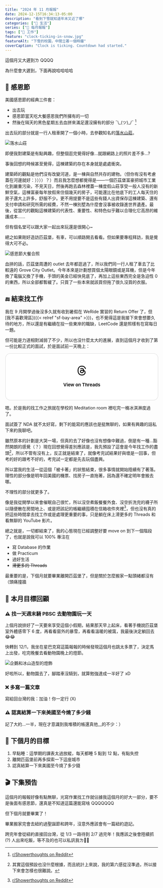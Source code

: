 ```yaml
---
title: "2024 年 11 月報報"
date: 2024-12-15T16:34:13-05:00
description: "看到下雪就知道年末又近了哪"
categories: ["🍫 生活"]
series: ["📰 每月報報"]
tags: ["💼 工作"]
feature: "clock-ticking-in-snow.jpg"
featureAlt: "下雪的校園，中間立著一個時鐘"
coverCaption: "Clock is ticking. Countdown had started."
---
```


這個月又大遲到ㄌ QQQQ

為什麼會大遲到，下面再說哈哈哈哈

## 🦃 感恩節

美國感恩節的經典三件套：

- 出去玩
- 感恩節當天吃大餐感恩我們所擁有的一切
- 然後在隔天的黑色星期五去血拼來滿足還沒擁有的部分 ¯\\\_(ツ)\_/¯ [^2]

出去玩的部分就是一行人租車開了一個小時，去參觀知名的[落水山莊](https://zh.wikipedia.org/zh-tw/%E8%90%BD%E6%B0%B4%E5%B1%B1%E8%8E%8A)。

![落水山莊](fallingwater.jpg "這棟坐落在瀑布上的別墅完工於 1930 年代，後續被收錄進聯合國教科文組織世界遺產")

即便我對建築是有點興趣，但整個逛完覺得好像...就跟網路上的照片差不多...?

事後回想的時候甚至覺得，這棟建築的存在本身就是處處衝突。

建築師的觀點是他們沒有改變河道，是一棟與自然共存的建物。（但你有沒有考慮蓋在河邊就好：））））？）而且我怎麼想都覺得是——一個匹茲堡富豪把城市工業化到嚴重污染，不見天日，然後再跑去森林裡蓋一棟度假山莊享受一般人沒有的新鮮空氣，這棟富豪每年放假來住個幾天的房子，可能還比在他底下的工人每天住的房子還大上許多，舒服不少。更不用提要不是這些有錢人出資保存這棟建築、還有支付申請和研究所需的經費，不然一棟別墅為什麼會沒事被收錄進世界遺產。最後，從當代的觀點這棟建築的代表性、重要性、和特色似乎難以合理化它高昂的維護成本......

但有個名堂可以跟大家一起出來玩還是很開心~

總之如果剛好造訪匹茲堡，有車，可以順路開去看看。但如果要專程拜訪，我是覺得大可不必。

![感恩節大餐合照](thanksgiving-potluck.jpg "延續去年的傳統，今年的感恩節一樣有跟大家一起辦 Potluck。")

血拼的話，匹茲堡周遭的 outlet 去年都逛過了，所以我們同一行人租了車去了比較遠的 Grove City Outlet。今年本來是計劃想買個太陽眼鏡或是耳機，但是今年換了電腦又換了手機，手頭的美金已經快見底了，再加上這些東西完全是急迫性 0 的東西，所以全部都暫緩了。只買了一些本來就該買但拖了很久沒買的衣服。

[^2]: [r/Showerthoughts on Reddit](https://www.reddit.com/r/Showerthoughts/comments/1gzlmrh/here_in_the_usa_a_national_day_of_giving_thanks/)

## 🔚 結束找工作

我在 9 月開學過後沒多久就有收到暑假在 WeRide 實習的 Return Offer 了，但[我不喜歡灣區]({{< relref "sf-bay-area" >}})，也不覺得這是我接下來會想要久待的地方，所以還是有繼續在投一些東岸的職缺，LeetCode 還是照樣有在寫每日一題。

但可能是力道相對減弱了不少，所以也沒什麼太大的進展，直到這個月才收到了第一份比較正式的面試，於是面試前一天晚上：

<blockquote class="text-post-media" data-text-post-permalink="https://www.threads.net/@tomy0000000/post/DCQribOOAZr" data-text-post-version="0" id="ig-tp-DCQribOOAZr" style=" background:#FFF; border-width: 1px; border-style: solid; border-color: #00000026; border-radius: 16px; max-width:540px; margin: 1px; min-width:270px; padding:0; width:99.375%; width:-webkit-calc(100% - 2px); width:calc(100% - 2px);"> <a href="https://www.threads.net/@tomy0000000/post/DCQribOOAZr" style=" background:#FFFFFF; line-height:0; padding:0 0; text-align:center; text-decoration:none; width:100%; font-family: -apple-system, BlinkMacSystemFont, sans-serif;" target="_blank"> <div style=" padding: 40px; display: flex; flex-direction: column; align-items: center;"><div style=" display:block; height:32px; width:32px; padding-bottom:20px;"> <svg aria-label="Threads" height="32px" role="img" viewBox="0 0 192 192" width="32px" xmlns="http://www.w3.org/2000/svg"> <path d="M141.537 88.9883C140.71 88.5919 139.87 88.2104 139.019 87.8451C137.537 60.5382 122.616 44.905 97.5619 44.745C97.4484 44.7443 97.3355 44.7443 97.222 44.7443C82.2364 44.7443 69.7731 51.1409 62.102 62.7807L75.881 72.2328C81.6116 63.5383 90.6052 61.6848 97.2286 61.6848C97.3051 61.6848 97.3819 61.6848 97.4576 61.6855C105.707 61.7381 111.932 64.1366 115.961 68.814C118.893 72.2193 120.854 76.925 121.825 82.8638C114.511 81.6207 106.601 81.2385 98.145 81.7233C74.3247 83.0954 59.0111 96.9879 60.0396 116.292C60.5615 126.084 65.4397 134.508 73.775 140.011C80.8224 144.663 89.899 146.938 99.3323 146.423C111.79 145.74 121.563 140.987 128.381 132.296C133.559 125.696 136.834 117.143 138.28 106.366C144.217 109.949 148.617 114.664 151.047 120.332C155.179 129.967 155.42 145.8 142.501 158.708C131.182 170.016 117.576 174.908 97.0135 175.059C74.2042 174.89 56.9538 167.575 45.7381 153.317C35.2355 139.966 29.8077 120.682 29.6052 96C29.8077 71.3178 35.2355 52.0336 45.7381 38.6827C56.9538 24.4249 74.2039 17.11 97.0132 16.9405C119.988 17.1113 137.539 24.4614 149.184 38.788C154.894 45.8136 159.199 54.6488 162.037 64.9503L178.184 60.6422C174.744 47.9622 169.331 37.0357 161.965 27.974C147.036 9.60668 125.202 0.195148 97.0695 0H96.9569C68.8816 0.19447 47.2921 9.6418 32.7883 28.0793C19.8819 44.4864 13.2244 67.3157 13.0007 95.9325L13 96L13.0007 96.0675C13.2244 124.684 19.8819 147.514 32.7883 163.921C47.2921 182.358 68.8816 191.806 96.9569 192H97.0695C122.03 191.827 139.624 185.292 154.118 170.811C173.081 151.866 172.51 128.119 166.26 113.541C161.776 103.087 153.227 94.5962 141.537 88.9883ZM98.4405 129.507C88.0005 130.095 77.1544 125.409 76.6196 115.372C76.2232 107.93 81.9158 99.626 99.0812 98.6368C101.047 98.5234 102.976 98.468 104.871 98.468C111.106 98.468 116.939 99.0737 122.242 100.233C120.264 124.935 108.662 128.946 98.4405 129.507Z" /></svg></div><div style=" font-size: 15px; line-height: 21px; color: #000000; font-weight: 600; "> View on Threads</div></div></a></blockquote>
<script async src="https://www.threads.net/embed.js"></script>

嗯。於是我的找工作之旅就在學校的 Meditation room 裡吃完一桶冰淇淋度過了。

面試簽了 NDA 就不太好寫，剩下的能寫的應該也是挺無聊的，如果有興趣的話私下來約我聊吧。

雖然原本的計劃是大哭一場，但真的去了好像也沒有想像中難過，倒是有一種...豁然開朗的感覺（？）現在回想覺得差別應該是，我先預設了這會是今年找工作的盡頭[^1]，所以不管有沒有上，反正就是結束了，就像考完試結果好與壞是一回事，但考的好的跟考不好的，考完試一定都是先去玩個盡興。

所以當我的生活一從這個「被卡著」的狀態結束，很多事情就開始陸續有了著落。理性的部分像是明年回美國的機票、找房子一直拖著，因為還不確定明年會搬去哪。

不理性的部分就更多了。

像是我從開學以來會催眠自己很忙，所以沒空煮飯餐餐外食、沒空折洗完的襪子所以隨便散在房間地上、或是把該記的帳繼續囤積在信箱收件夾裡[^2]，但也沒有真的把這些時間拿去找工作或是處理更重要的事，只是躺在床上滑更多的 Threads 和看無聊的 YouTube 影片。

總之就是，一切都結束了，我的心態現在已經調整好要 move on 到下一個階段了，也就是說我可以 100% 專注在

- 寫 Database 的作業
- 做 Practicum
- 過好生活
- ~~滑更多的 Threads~~

最重要的是，下個月就要畢業離開匹茲堡了，但是關於怎麼搬家一點頭緒都沒有（頭痛撞牆

[^1]: 其實這個預設也沒什麼根據，而且統計上來說，我的第六感從沒準過，所以接下來會怎樣也很難說。
[^2]: 這也是為什麼這個月其中一個目標是記帳：）

## 🎯 本月目標回顧

### ⚠️ 找一天週末騎 PBSC 去動物園玩一天

上個月說排好了一天要來享受這個小假期，結果那天早上起床，看著手機說匹茲堡室外體感零下 6 度，再看看窗外的暴雪，再看看溫暖的被窩，我最後決定躺回去 😂😂

快轉到 12/1，我坐在星巴克寫這篇報報的時候發現這個月也跳太多票了，決定馬上出發，吃完晚餐去看動物園晚上的燈節。

![企鵝和冰山造型的燈飾](pittsburgh-zoo-illuminations.jpg "匹茲堡動物園的燈飾，逛起來其實有種台灣燈節的即視感 (?)<br/>只是人少了很多，所以可以輕鬆拍到完整沒有被擋住的燈 👍🏻")

好啦所以，動物園去了，腳踏車沒騎到，就算勉強達成一半好了 xD

### ❌ 多寫一篇文章

寫給回台灣的我：加油！你一定行 (X)

### ⚠️ 認真結算一下來美國至今燒了多少錢

記了大約...一半，現在才意識到我堆積的帳還真他\_\_的不少：）

## 🎯 下個月的目標

1. 早點睡：這學期的課表太過放縱，每天都睡 5 點到 12 點，有點失控
2. 離開匹茲堡前再多探索一下這座城市
3. 認真結算一下來美國至今燒了多少錢

## 🎬 下集預告

這個月的報報好像有點無聊，光寫作業找工作就佔據我這個月的好大一部分，要不是後面有感恩節，還真是不知道這篇還能寫啥 QQQQQQQ

但下個月就要畢業了！

畢業搬家完會去紐約過聖誕節和跨年，沒意外應該會有一篇紐約遊記。

跨完年會從紐約直接回台灣，從 1/3 一路待到 2/7 過完年！我應該之後會陸續抓 (?) 人出來吃飯，等不及的也可以私訊我ㄌ🫶🏻
